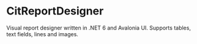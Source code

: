 # CitReportDesigner

Visual report designer written in .NET 6 and Avalonia UI. Supports tables, text fields, lines and images.
